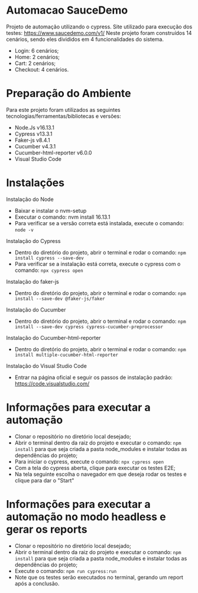 # Automacao SauceDemo
Projeto de automação utilizando o cypress.
Site utilizado para execução dos testes: https://www.saucedemo.com/v1/
Neste projeto foram construídos 14 cenários, sendo eles divididos em 4 funcionalidades do sistema.
- Login: 6 cenários;
- Home: 2 cenários;
- Cart: 2 cenários;
- Checkout: 4 cenários.

# Preparação do Ambiente
Para este projeto foram utilizados as seguintes tecnologias/ferramentas/bibliotecas e versões:
- Node.Js v16.13.1
- Cypress v13.3.1
- Faker-js v8.4.1
- Cucumber v4.3.1
- Cucumber-html-reporter v6.0.0
- Visual Studio Code

# Instalações
Instalação do Node
- Baixar e instalar o nvm-setup
- Executar o comando: nvm install 16.13.1
- Para verificar se a versão correta está instalada, execute o comando: `node -v`


Instalação do Cypress
- Dentro do diretório do projeto, abrir o terminal e rodar o comando: `npm install cypress --save-dev`
- Para verificar se a instalação está correta, execute o cypress com o comando: `npx cypress open`


Instalação do faker-js
- Dentro do diretório do projeto, abrir o terminal e rodar o comando: `npm install --save-dev @faker-js/faker`


Instalação do Cucumber
- Dentro do diretório do projeto, abrir o terminal e rodar o comando: `npm install --save-dev cypress cypress-cucumber-preprocessor`

Instalação do Cucumber-html-reporter
- Dentro do diretório do projeto, abrir o terminal e rodar o comando: `npm install multiple-cucumber-html-reporter`

Instalação do Visual Studio Code
- Entrar na página oficial e seguir os passos de instalação padrão: https://code.visualstudio.com/


# Informações para executar a automação
- Clonar o repositório no diretório local desejado;
- Abrir o terminal dentro da raiz do projeto e executar o comando: `npm install` para que seja criada a pasta node_modules e instalar todas as dependências do projeto;
- Para iniciar o cypress, execute o comando: `npx cypress open`
- Com a tela do cypress aberta, clique para executar os testes E2E;
- Na tela seguinte escolha o navegador em que deseja rodar os testes e clique para dar o "Start"

# Informações para executar a automação no modo headless e gerar os reports
- Clonar o repositório no diretório local desejado;
- Abrir o terminal dentro da raiz do projeto e executar o comando: `npm install` para que seja criada a pasta node_modules e instalar todas as dependências do projeto;
- Execute o comando: `npm run cypress:run`
- Note que os testes serão executados no terminal, gerando um report após a conclusão.
